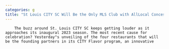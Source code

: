 ```yaml
---
categories: g
title: "St Louis CITY SC Will Be the Only MLS Club with AllLocal Concessions"
---
```


      
      

      
        
        The buzz around St. Louis CITY SC keeps getting louder as it approaches its inaugural 2023 season. The most recent cause for celebration? Yesterday"s unveiling of the four restaurants that will be the founding partners in its CITY Flavor program, an innovative